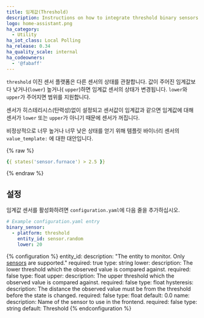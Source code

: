 ```yaml
---
title: 임계값(Threshold)
description: Instructions on how to integrate threshold binary sensors into Home Assistant.
logo: home-assistant.png
ha_category:
  - Utility
ha_iot_class: Local Polling
ha_release: 0.34
ha_quality_scale: internal
ha_codeowners:
  - '@fabaff'
---
```


`threshold` 이진 센서 플랫폼은 다른 센서의 상태를 관찰합니다. 값이 주어진 임계값보다 낮거나(`lower`) 높거나( `upper`)하면 임계값 센서의 상태가 변경됩니다. `lower`와 `upper`가 주어지면 범위를 지원합니다.

센서가 히스테리시스(탄력성)없이 설정되고 센서값이 임계값과 같으면 임계값에 대해 센서가 `lower` 또는 `upper`가 아니기 때문에 센서가 꺼집니다. 

비정상적으로 너무 높거나 너무 낮은 상태를 얻기 위해 템플릿 바이너리 센서의 `value_template:` 에 대한 대안입니다.

{% raw %}
```yaml
{{ states('sensor.furnace') > 2.5 }}
```
{% endraw %}

## 설정

임계값 센서를 활성화하려면 `configuration.yaml`에 다음 줄을 추가하십시오.

```yaml
# Example configuration.yaml entry
binary_sensor:
  - platform: threshold
    entity_id: sensor.random
    lower: 20
```

{% configuration %}
entity_id:
  description: "The entity to monitor. Only [sensors](/integrations/sensor/) are supported."
  required: true
  type: string
lower:
  description: The lower threshold which the observed value is compared against.
  required: false
  type: float
upper:
  description: The upper threshold which the observed value is compared against.
  required: false
  type: float
hysteresis:
  description: The distance the observed value must be from the threshold before the state is changed.
  required: false
  type: float
  default: 0.0
name:
  description:  Name of the sensor to use in the frontend.
  required: false
  type: string
  default: Threshold
{% endconfiguration %}
